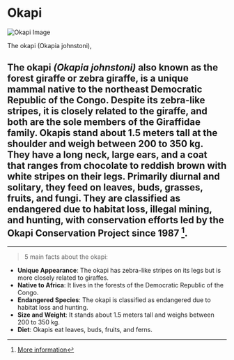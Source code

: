 # Okapi

![Okapi Image](https://upload.wikimedia.org/wikipedia/commons/3/3a/Saint-Aignan_%28Loir-et-Cher%29._Okapi.jpg)

The okapi (Okapia johnstoni),

## **The okapi** _(Okapia johnstoni)_ also known as the forest giraffe or zebra giraffe, is a unique mammal native to the northeast Democratic Republic of the Congo. Despite its zebra-like stripes, it is closely related to the giraffe, and both are the sole members of the Giraffidae family. Okapis stand about 1.5 meters tall at the shoulder and weigh between 200 to 350 kg. They have a long neck, large ears, and a coat that ranges from chocolate to reddish brown with white stripes on their legs. Primarily diurnal and solitary, they feed on leaves, buds, grasses, fruits, and fungi. They are classified as endangered due to habitat loss, illegal mining, and hunting, with conservation efforts led by the Okapi Conservation Project since 1987 [^1].

---

> 5 main facts about the okapi:

- **Unique Appearance**: The okapi has zebra-like stripes on its legs but is more closely related to giraffes.
- **Native to Africa**: It lives in the forests of the Democratic Republic of the Congo.
- **Endangered Species**: The okapi is classified as endangered due to habitat loss and hunting.
- **Size and Weight**: It stands about 1.5 meters tall and weighs between 200 to 350 kg.
- **Diet**: Okapis eat leaves, buds, fruits, and ferns.

[^1]: [More information](https://en.wikipedia.org/wiki/Okapi)
